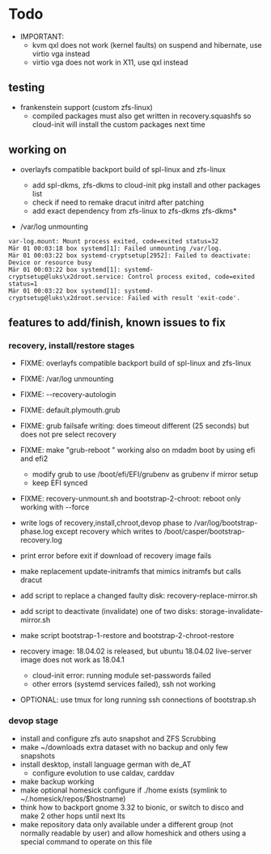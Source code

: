 # Todo

+ IMPORTANT: 
    + kvm qxl does not work (kernel faults) on suspend and hibernate, use virtio vga instead
    + virtio vga does not work in X11, use qxl instead

## testing

+ frankenstein support (custom zfs-linux)
  + compiled packages must also get written in recovery.squashfs so cloud-init will install the custom packages next time

## working on

+ overlayfs compatible backport build of spl-linux and zfs-linux
  + add spl-dkms, zfs-dkms to cloud-init pkg install and other packages list
  + check if need to remake dracut initrd after patching
  + add exact dependency from zfs-linux to zfs-dkms zfs-dkms*

+ /var/log unmounting
```
var-log.mount: Mount process exited, code=exited status=32
Mär 01 00:03:18 box systemd[1]: Failed unmounting /var/log.
Mär 01 00:03:22 box systemd-cryptsetup[2952]: Failed to deactivate: Device or resource busy
Mär 01 00:03:22 box systemd[1]: systemd-cryptsetup@luks\x2droot.service: Control process exited, code=exited status=1
Mär 01 00:03:22 box systemd[1]: systemd-cryptsetup@luks\x2droot.service: Failed with result 'exit-code'.
```

## features to add/finish, known issues to fix

### recovery, install/restore stages
+ FIXME: overlayfs compatible backport build of spl-linux and zfs-linux
+ FIXME: /var/log unmounting
+ FIXME: --recovery-autologin
+ FIXME: default.plymouth.grub
+ FIXME: grub failsafe writing: does timeout different (25 seconds) but does not pre select recovery
+ FIXME: make "grub-reboot <entry>" working also on mdadm boot by using efi and efi2
    + modify grub to use /boot/efi/EFI/grubenv as grubenv if mirror setup
    + keep EFI synced
+ FIXME: recovery-unmount.sh and bootstrap-2-chroot: reboot only working with --force

+ write logs of recovery,install,chroot,devop phase to /var/log/bootstrap-phase.log except recovery which writes to /boot/casper/bootstrap-recovery.log
+ print error before exit if download of recovery image fails
+ make replacement update-initramfs that mimics initramfs but calls dracut
+ add script to replace a changed faulty disk: recovery-replace-mirror.sh
+ add script to deactivate (invalidate) one of two disks: storage-invalidate-mirror.sh
+ make script bootstrap-1-restore and bootstrap-2-chroot-restore
+ recovery image: 18.04.02 is released, but ubuntu 18.04.02 live-server image does not work as 18.04.1
    + cloud-init error: running module set-passwords failed
    + other errors (systemd services failed), ssh not working
+ OPTIONAL: use tmux for long running ssh connections of bootstrap.sh

### devop stage
+ install and configure zfs auto snapshot and ZFS Scrubbing
+ make ~/downloads extra dataset with no backup and only few snapshots
+ install desktop, install language german with de_AT
    + configure evolution to use caldav, carddav
+ make backup working
+ make optional homesick configure if ./home exists (symlink to ~/.homesick/repos/$hostname)
+ think how to backport gnome 3.32 to bionic, or switch to disco and make 2 other hops until next lts
+ make repository data only available under a different group (not normally readable by user) and allow homeshick and others using a special command to operate on this file
